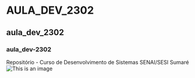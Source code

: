 # AULA_DEV_2302
## aula_dev_2302
### aula_dev-2302
Repositório - Curso de Desenvolvimento de Sistemas SENAI/SESI Sumaré
![This is an image]([https://myoctocat.com/assets/images/base-octocat.svg](https://pbs.twimg.com/profile_images/1578101645950521353/Zq5eEXKz_400x400.jpg))
